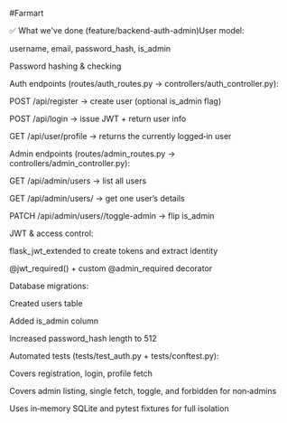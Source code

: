 #Farmart

✅ What we've done (feature/backend-auth-admin)User model:

username, email, password_hash, is_admin

Password hashing & checking

Auth endpoints (routes/auth_routes.py → controllers/auth_controller.py):

POST /api/register → create user (optional is_admin flag)

POST /api/login → issue JWT + return user info

GET /api/user/profile → returns the currently logged‑in user

Admin endpoints (routes/admin_routes.py → controllers/admin_controller.py):

GET /api/admin/users → list all users

GET /api/admin/users/<id> → get one user’s details

PATCH /api/admin/users/<id>/toggle-admin → flip is_admin

JWT & access control:

flask_jwt_extended to create tokens and extract identity

@jwt_required() + custom @admin_required decorator

Database migrations:

Created users table

Added is_admin column

Increased password_hash length to 512

Automated tests (tests/test_auth.py + tests/conftest.py):

Covers registration, login, profile fetch

Covers admin listing, single fetch, toggle, and forbidden for non‑admins

Uses in‑memory SQLite and pytest fixtures for full isolation

